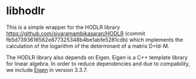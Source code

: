# libhodlr

This is a simple wrapper for the HODLR library
https://github.com/sivaramambikasaran/HODLR (commit
fb5d7393616562e877325348b4be1abfe5281cdb) which implements the calculation of
the logarithm of the determinant of a matrix D=Id-M.

The HODLR library also depends on Eigen. Eigen is a C++ template library for
linear algebra. In order to reduce dependencies and due to compability, we
include [Eigen](https://eigen.tuxfamily.org) in version 3.3.7.
